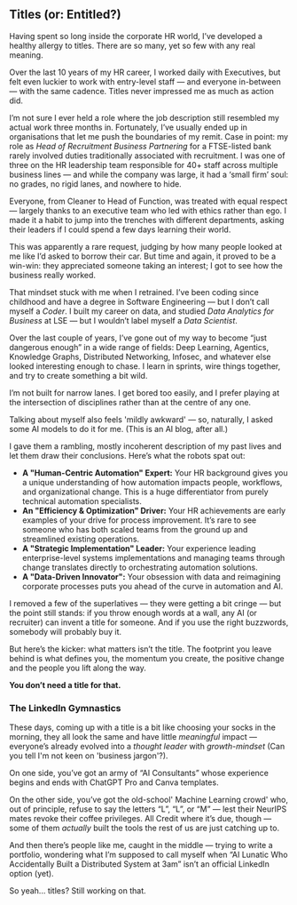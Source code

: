 ## Titles (or: Entitled?)

Having spent so long inside the corporate HR world, I’ve developed a healthy allergy to titles. There are so many, yet so few with any real meaning.

Over the last 10 years of my HR career, I worked daily with Executives, but felt even luckier to work with entry-level staff — and everyone in-between — with the same cadence. Titles never impressed me as much as action did.

I’m not sure I ever held a role where the job description still resembled my actual work three months in. Fortunately, I’ve usually ended up in organisations that let me push the boundaries of my remit. Case in point: my role as *Head of Recruitment Business Partnering* for a FTSE-listed bank rarely involved duties traditionally associated with recruitment. I was one of three on the HR leadership team responsible for 40+ staff across multiple business lines — and while the company was large, it had a ‘small firm’ soul: no grades, no rigid lanes, and nowhere to hide.

Everyone, from Cleaner to Head of Function, was treated with equal respect — largely thanks to an executive team who led with ethics rather than ego. I made it a habit to jump into the trenches with different departments, asking their leaders if I could spend a few days learning their world.

This was apparently a rare request, judging by how many people looked at me like I’d asked to borrow their car. But time and again, it proved to be a win-win: they appreciated someone taking an interest; I got to see how the business really worked.

That mindset stuck with me when I retrained. I’ve been coding since childhood and have a degree in Software Engineering — but I don’t call myself a *Coder*. I built my career on data, and studied *Data Analytics for Business* at LSE — but I wouldn’t label myself a *Data Scientist*.

Over the last couple of years, I’ve gone out of my way to become “just dangerous enough” in a wide range of fields: Deep Learning, Agentics, Knowledge Graphs, Distributed Networking, Infosec, and whatever else looked interesting enough to chase. I learn in sprints, wire things together, and try to create something a bit wild.

I’m not built for narrow lanes. I get bored too easily, and I prefer playing at the intersection of disciplines rather than at the centre of any one.

Talking about myself also feels 'mildly awkward' — so, naturally, I asked some AI models to do it for me. (This is an AI blog, after all.)

I gave them a rambling, mostly incoherent description of my past lives and let them draw their conclusions. Here’s what the robots spat out:

- **A "Human-Centric Automation" Expert:** Your HR background gives you a unique understanding of how automation impacts people, workflows, and organizational change. This is a huge differentiator from purely technical automation specialists.
- **An "Efficiency & Optimization" Driver:** Your HR achievements are early examples of your drive for process improvement. It’s rare to see someone who has both scaled teams from the ground up and streamlined existing operations.
- **A "Strategic Implementation" Leader:** Your experience leading enterprise-level systems implementations and managing teams through change translates directly to orchestrating automation solutions.
- **A "Data-Driven Innovator":** Your obsession with data and reimagining corporate processes puts you ahead of the curve in automation and AI.

I removed a few of the superlatives — they were getting a bit cringe — but the point still stands: if you throw enough words at a wall, any AI (or recruiter) can invent a title for someone. And if you use the right buzzwords, somebody will probably buy it.

But here’s the kicker: what matters isn’t the title. The footprint you leave behind is what defines you, the momentum you create, the positive change and the people you lift along the way.

**You don’t need a title for that.**

### The LinkedIn Gymnastics

These days, coming up with a title is a bit like choosing your socks in the morning, they all look the same and have little _meaningful_ impact — everyone’s already evolved into a *thought leader* with *growth-mindset* (Can you tell I'm not keen on 'business jargon'?).

On one side, you’ve got an army of “AI Consultants” whose experience begins and ends with ChatGPT Pro and Canva templates.

On the other side, you’ve got the old-school' Machine Learning crowd' who, out of principle, refuse to say the letters “L”, “L”, or “M” — lest their NeurIPS mates revoke their coffee privileges. All Credit where it’s due, though — some of them *actually* built the tools the rest of us are just catching up to.

And then there’s people like me, caught in the middle — trying to write a portfolio, wondering what I’m supposed to call myself when “AI Lunatic Who Accidentally Built a Distributed System at 3am” isn’t an official LinkedIn option (yet).

So yeah... titles? Still working on that.

